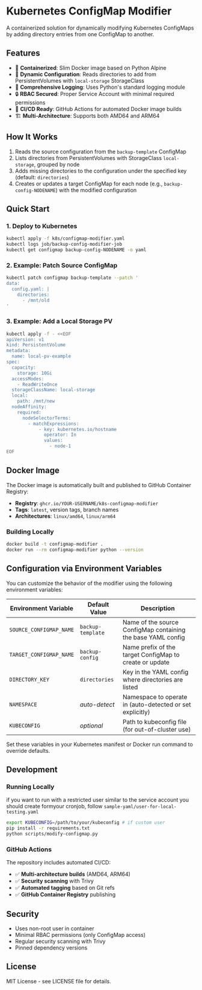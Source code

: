 # Kubernetes ConfigMap Modifier

A containerized solution for dynamically modifying Kubernetes ConfigMaps by adding directory entries from one ConfigMap to another.

## Features

- 🐳 **Containerized**: Slim Docker image based on Python Alpine
- 🔄 **Dynamic Configuration**: Reads directories to add from PersistentVolumes with `local-storage` StorageClass
- 📝 **Comprehensive Logging**: Uses Python's standard logging module
- 🔒 **RBAC Secured**: Proper Service Account with minimal required permissions
- 🚀 **CI/CD Ready**: GitHub Actions for automated Docker image builds
- 🏗️ **Multi-Architecture**: Supports both AMD64 and ARM64

## How It Works

1. Reads the source configuration from the `backup-template` ConfigMap
2. Lists directories from PersistentVolumes with StorageClass `local-storage`, grouped by node
3. Adds missing directories to the configuration under the specified key (default: `directories`)
4. Creates or updates a target ConfigMap for each node (e.g., `backup-config-NODENAME`) with the modified configuration

## Quick Start

### 1. Deploy to Kubernetes

```bash
kubectl apply -f k8s/configmap-modifier.yaml
kubectl logs job/backup-config-modifier-job
kubectl get configmap backup-config-NODENAME -o yaml
```

### 2. Example: Patch Source ConfigMap

```bash
kubectl patch configmap backup-template --patch '
data:
  config.yaml: |
    directories:
      - /mnt/old
'
```

### 3. Example: Add a Local Storage PV

```bash
kubectl apply -f - <<EOF
apiVersion: v1
kind: PersistentVolume
metadata:
  name: local-pv-example
spec:
  capacity:
    storage: 10Gi
  accessModes:
    - ReadWriteOnce
  storageClassName: local-storage
  local:
    path: /mnt/new
  nodeAffinity:
    required:
      nodeSelectorTerms:
        - matchExpressions:
            - key: kubernetes.io/hostname
              operator: In
              values:
                - node-1
EOF
```

## Docker Image

The Docker image is automatically built and published to GitHub Container Registry:

- **Registry**: `ghcr.io/YOUR-USERNAME/k8s-configmap-modifier`
- **Tags**: `latest`, version tags, branch names
- **Architectures**: `linux/amd64`, `linux/arm64`

### Building Locally

```bash
docker build -t configmap-modifier .
docker run --rm configmap-modifier python --version
```

## Configuration via Environment Variables

You can customize the behavior of the modifier using the following environment variables:

| Environment Variable         | Default Value        | Description                                                      |
|------------------------------|----------------------|------------------------------------------------------------------|
| `SOURCE_CONFIGMAP_NAME`      | `backup-template`    | Name of the source ConfigMap containing the base YAML config     |
| `TARGET_CONFIGMAP_NAME`      | `backup-config`      | Name prefix of the target ConfigMap to create or update          |
| `DIRECTORY_KEY`              | `directories`        | Key in the YAML config where directories are listed              |
| `NAMESPACE`                  | *auto-detect*        | Namespace to operate in (auto-detected or set explicitly)        |
| `KUBECONFIG`                 | *optional*           | Path to kubeconfig file (for out-of-cluster use)                 |

Set these variables in your Kubernetes manifest or Docker run command to override defaults.

## Development

### Running Locally
if you want to run with a restricted user similar to the service account you should create formyour cronjob, follow `sample-yaml/user-for-local-testing.yaml`

```bash
export KUBECONFIG=/path/to/your/kubeconfig # if custom user
pip install -r requirements.txt
python scripts/modify-configmap.py
```

### GitHub Actions

The repository includes automated CI/CD:

- ✅ **Multi-architecture builds** (AMD64, ARM64)
- ✅ **Security scanning** with Trivy
- ✅ **Automated tagging** based on Git refs
- ✅ **GitHub Container Registry** publishing

## Security

- Uses non-root user in container
- Minimal RBAC permissions (only ConfigMap access)
- Regular security scanning with Trivy
- Pinned dependency versions

## License

MIT License - see LICENSE file for details.
